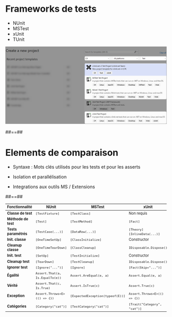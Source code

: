 # Frameworks de tests

- NUnit
- MSTest
- xUnit
- TUnit

![new dotnet test project templates](../../assets/images/new_test_project.png)

##==##

# Elements de comparaison

- Syntaxe : Mots clés utilisés pour les tests et pour les asserts
- Isolation et parallélisation

- Integrations aux outils MS / Extensions

<!--
Avis et retours personnels sur chacun des frameworks.

---
NUnit, ancien, directement inspiré du framework de Java.
La configuration par default peut rapidement amener à des résultats innatendus et il demande plus de connaissances et de rigueur pour avoir une suite de tests propre et efficace.

Choix : Déconséillé.

---
MSTest, directement proposé par Microsoft. Les premières versions étaient très limitées et peu performantes.
Aujourd'hui correct, il reste moins utilisé. Malgré une très bonne intégration aux outils Microsoft, il 'lag' souvent derrière les autres frameworks en terme de fonctionnalités.

Choix: Correct mais pas le meilleur. Le point fort est principalement l'intégration avec certains outils MS.

---
XUnit, est le plus utilisé et le plus simple pour les tests unitaires.
Rapide et léger. Sa philosophie le rend idéal pour les tests unitaires, mais il est moins adapté pour les tests d'intégration et fonctionnels.

Choix: le plus populaire. Parfait pour les tests unitaires, mais pas pour les tests d'intégration et fonctionnels.

---
Tunit est un tout nouveau framework. Il est tout aussi bon que xUnit, et propose en plus de très bonnes fonctionalités pour les tests d'intégration et fonctionnels, en plus de très bonnes performances.
Deux inconvénients: sa jeunesse, et le fait qu'il ne fonctionne qu'avec "Microsft Test Platform" et pas avec "VsTest".

Choix: probablement le meilleur, mais sa jeunesse le rend plus "risqué" sur le long terme.

-->

##==##

<table style="font-size: 0.8em;">
  <thead>
    <tr>
      <th>Fonctionnalité</th>
      <th>NUnit</th>
      <th>MSTest</th>
      <th>xUnit</th>
      <th>TUnit</th>
    </tr>
  </thead>
  <tbody>
    <tr>
      <td><b>Classe de test</b></td>
      <td><code>[TestFixture]</code></td>
      <td><code>[TestClass]</code></td>
      <td>Non requis</td>
      <td><code>[TestClass]</code></td>
    </tr>
    <tr>
      <td><b>Méthode de test</b></td>
      <td><code>[Test]</code></td>
      <td><code>[TestMethod]</code></td>
      <td><code>[Fact]</code></td>
      <td><code>[Test]</code></td>
    </tr>
    <tr>
      <td><b>Tests paramétrés</b></td>
      <td><code>[TestCase(...)]</code></td>
      <td><code>[DataRow(...)]</code></td>
      <td><code>[Theory][InlineData(...)]</code></td>
      <td><code>[TestCase(...)]</code></td>
    </tr>
    <tr>
      <td><b>Init. classe</b></td>
      <td><code>[OneTimeSetUp]</code></td>
      <td><code>[ClassInitialize]</code></td>
      <td>Constructor</td>
      <td><code>[Before(Class)]</code></td>
    </tr>
    <tr>
      <td><b>Cleanup classe</b></td>
      <td><code>[OneTimeTearDown]</code></td>
      <td><code>[ClassCleanup]</code></td>
      <td><code>IDisposable.Dispose()</code></td>
      <td><code>[After(Class)]</code></td>
    </tr>
    <tr>
      <td><b>Init. test</b></td>
      <td><code>[SetUp]</code></td>
      <td><code>[TestInitialize]</code></td>
      <td>Constructor</td>
      <td><code>[Before(Test)]</code></td>
    </tr>
    <tr>
      <td><b>Cleanup test</b></td>
      <td><code>[TearDown]</code></td>
      <td><code>[TestCleanup]</code></td>
      <td><code>IDisposable.Dispose()</code></td>
      <td><code>[After(Test)]</code></td>
    </tr>
    <tr>
      <td><b>Ignorer test</b></td>
      <td><code>[Ignore("...")]</code></td>
      <td><code>[Ignore]</code></td>
      <td><code>[Fact(Skip="...")]</code></td>
      <td><code>[Skip("...")]</code></td>
    </tr>
    <tr>
      <td><b>Égalité</b></td>
      <td><code>Assert.That(a, Is.EqualTo(e))</code></td>
      <td><code>Assert.AreEqual(e, a)</code></td>
      <td><code>Assert.Equal(e, a)</code></td>
      <td><code>Assert.That(a).IsEqualTo(e)</code></td>
    </tr>
    <tr>
      <td><b>Vérité</b></td>
      <td><code>Assert.That(c, Is.True)</code></td>
      <td><code>Assert.IsTrue(c)</code></td>
      <td><code>Assert.True(c)</code></td>
      <td><code>Assert.That(c).IsTrue()</code></td>
    </tr>
    <tr>
      <td><b>Exception</b></td>
      <td><code>Assert.Throws&lt;E&gt;(() => {})</code></td>
      <td><code>[ExpectedException(typeof(E))]</code></td>
      <td><code>Assert.Throws&lt;E&gt;(() => {})</code></td>
      <td><code>Assert.That(() => {}).ThrowsException()</code></td>
    </tr>
    <tr>
      <td><b>Catégories</b></td>
      <td><code>[Category("cat")]</code></td>
      <td><code>[TestCategory("cat")]</code></td>
      <td><code>[Trait("Category", "cat")]</code></td>
      <td><code>[Category("cat")]</code></td>
    </tr>
  </tbody>
</table>
